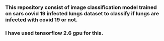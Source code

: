 ### This repository consist of image classification model trained on sars covid 19 infected lungs dataset to classify if lungs are infected with covid 19 or not.
### I have used tensorflow 2.6 gpu for this.
